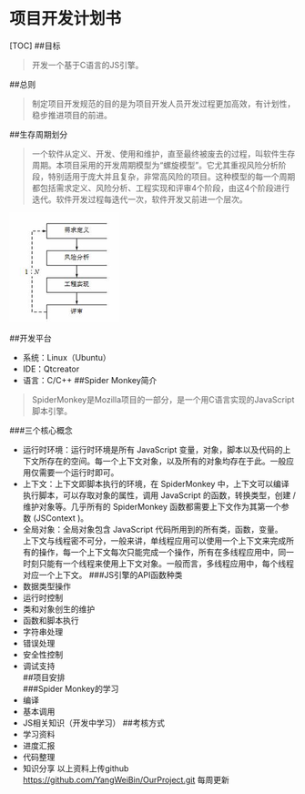 # 项目开发计划书

[TOC]
##目标  
>开发一个基于C语言的JS引擎。    

##总则  
>制定项目开发规范的目的是为项目开发人员开发过程更加高效，有计划性，稳步推进项目的前进。 

##生存周期划分  
>一个软件从定义、开发、使用和维护，直至最终被废去的过程，叫软件生存周期。本项目采用的开发周期模型为“螺旋模型”。它尤其重视风险分析阶段，特别适用于庞大并且复杂，非常高风险的项目。这种模型的每一个周期都包括需求定义、风险分析、工程实现和评审4个阶段，由这4个阶段进行迭代。软件开发过程每迭代一次，软件开发又前进一个层次。  

![9_1](./img/9_1.jpg)  

##开发平台  
* 系统：Linux（Ubuntu）
* IDE：Qtcreator
* 语言：C/C++
##Spider Monkey简介
>SpiderMonkey是Mozilla项目的一部分，是一个用C语言实现的JavaScript脚本引擎。  

###三个核心概念  
* 运行时环境：运行时环境是所有 JavaScript 变量，对象，脚本以及代码的上下文所存在的空间。每一个上下文对象，以及所有的对象均存在于此。一般应用仅需要一个运行时即可。  
* 上下文：上下文即脚本执行的环境，在 SpiderMonkey 中，上下文可以编译执行脚本，可以存取对象的属性，调用 JavaScript 的函数，转换类型，创建 / 维护对象等。几乎所有的 SpiderMonkey 函数都需要上下文作为其第一个参数 (JSContext )。  
* 全局对象：全局对象包含 JavaScript 代码所用到的所有类，函数，变量。  
上下文与线程密不可分，一般来讲，单线程应用可以使用一个上下文来完成所有的操作，每一个上下文每次只能完成一个操作，所有在多线程应用中，同一时刻只能有一个线程来使用上下文对象。一般而言，多线程应用中，每个线程对应一个上下文。
###JS引擎的API函数种类  
* 数据类型操作  
* 运行时控制  
* 类和对象创生的维护  
* 函数和脚本执行  
* 字符串处理  
* 错误处理  
* 安全性控制  
* 调试支持  
##项目安排  
###Spider Monkey的学习
* 编译
* 基本调用
* JS相关知识（开发中学习）
##考核方式
* 学习资料  
* 进度汇报
* 代码整理
* 知识分享
以上资料上传github  https://github.com/YangWeiBin/OurProject.git 每周更新